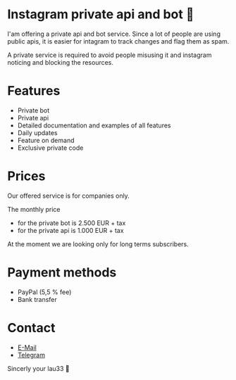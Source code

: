 # Instagram private api and bot 🤖

I'am offering a private api and bot service. Since a lot of people are using public apis, it is easier for intagram to track changes and flag them as spam.

A private service is required to avoid people misusing it and instagram noticing and blocking the resources.

# Features

* Private bot
* Private api
* Detailed documentation and examples of all features
* Daily updates
* Feature on demand
* Exclusive private code

# Prices

Our offered service is for companies only.

The monthly price

* for the private bot is 2.500 EUR + tax
* for the private api is 1.000 EUR + tax

At the moment we are looking only for long terms subscribers.

# Payment methods

* PayPal (5,5 % fee)
* Bank transfer

# Contact

* [E-Mail](mailto:lau33@outlook.de)
* [Telegram](https://t.me/lau33)

Sincerly your lau33 💼
